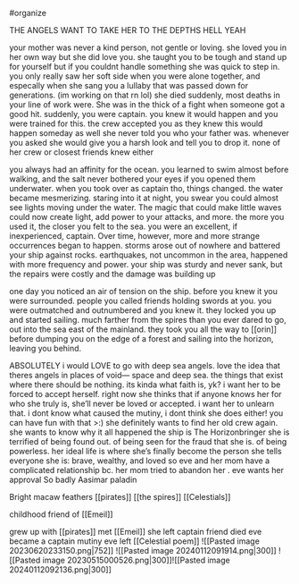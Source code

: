 #organize

THE ANGELS WANT TO TAKE HER TO THE DEPTHS
HELL YEAH

your mother was never a kind person, not gentle or loving. she loved you in her own way but she did love you. she taught you to be tough and stand up for yourself but if you couldnt handle something she was quick to step in. you only really saw her soft side when you were alone together, and especally when she sang you a lullaby that was passed down for generations. (im working on that rn lol) she died suddenly, most deaths in your line of work were. She was in the thick of a fight when someone got a good hit. suddenly, you were captain. you knew it would happen and you were trained for this. the crew accepted you as they knew this would happen someday as well
she never told you who your father was. whenever you asked she would give you a harsh look and tell you to drop it. none of her crew or closest friends knew either

you always had an affinity for the ocean. you learned to swim almost before walking, and the salt never bothered your eyes if you opened them underwater. when you took over as captain tho, things changed. the water became mesmerizing. staring into it at night, you swear you could almost see lights moving under the water. The magic that could make little waves could now create light, add power to your attacks, and more. the more you used it, the closer you felt to the sea. you were an excellent, if inexperienced, captain. Over time, however, more and more strange occurrences began to happen. storms arose out of nowhere and battered your ship against rocks. earthquakes, not uncommon in the area, happened with more frequency and power. your ship was sturdy and never sank, but the repairs were costly and the damage was building up

one day you noticed an air of tension on the ship. before you knew it you were surrounded. people you called friends holding swords at you. you were outmatched and outnumbered and you knew it. they locked you up and started sailing. much farther from the spires than you ever dared to go, out into the sea east of the mainland. they took you all the way to [[orin]] before dumping you on the edge of a forest and sailing into the horizon, leaving you behind.

ABSOLUTELY i would LOVE to go with deep sea angels. love the idea that theres angels in places of void— space and deep sea. the things that exist where there should be nothing. its kinda what faith is, yk? i want her to be forced to accept herself. right now she thinks that if anyone knows her for who she truly is, she’ll never be loved or accepted. i want her to unlearn that. i dont know what caused the mutiny, i dont think she does either! you can have fun with that >:) she definitely wants to find her old crew again. she wants to know why it all happened the ship is The Horizonbringer she is terrified of being found out. of being seen for the fraud that she is. of being powerless. her ideal life is where she’s finally become the person she tells everyone she is: brave, wealthy, and loved
so eve and her mom have a complicated relationship bc. her mom tried to abandon her . eve wants her approval So badly
Aasimar paladin

Bright macaw feathers
[[pirates]]
[[the spires]]
[[Celestials]]

childhood friend of [[Emeil]]

grew up with [[pirates]]
met [[Emeil]]
she left
captain friend died
eve became a captain
mutiny
eve left
[[Celestial poem]]
![[Pasted image 20230620233150.png|752]] ![[Pasted image 20240112091914.png|300]]
![[Pasted image 20230515000526.png|300]]![[Pasted image 20240112092136.png|300]]




